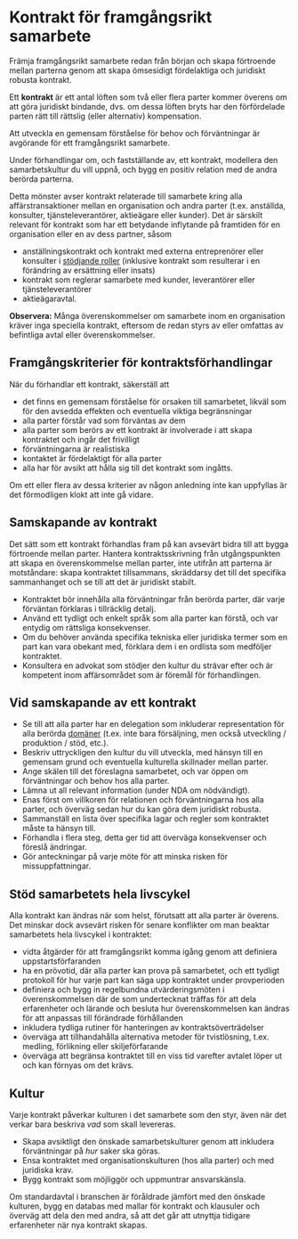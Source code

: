 # Kontrakt för framgångsrikt samarbete

<summary>
Främja framgångsrikt samarbete redan från början och skapa förtroende mellan parterna genom att skapa ömsesidigt fördelaktiga och juridiskt robusta kontrakt.
</summary>

Ett **kontrakt** är ett antal löften som två eller flera parter kommer överens om att göra juridiskt bindande, dvs. om dessa löften bryts har den förfördelade parten rätt till rättslig (eller alternativ) kompensation.

Att utveckla en gemensam förståelse för behov och förväntningar är avgörande för ett framgångsrikt samarbete.

Under förhandlingar om, och fastställande av,  ett kontrakt, modellera den samarbetskultur du vill uppnå, och bygg en positiv relation med de andra berörda parterna.

Detta mönster avser kontrakt relaterade till samarbete kring alla affärstransaktioner mellan en organisation och andra parter (t.ex. anställda, konsulter, tjänsteleverantörer, aktieägare eller kunder). Det är särskilt relevant för kontrakt som har ett betydande inflytande på framtiden för en organisation eller en av dess partner, såsom

- anställningskontrakt och kontrakt med externa entreprenörer eller konsulter i [stödjande roller](section:support-role) (inklusive kontrakt som resulterar i en förändring av ersättning eller insats)
- kontrakt som reglerar samarbete med kunder, leverantörer eller tjänsteleverantörer
- aktieägaravtal.

**Observera:** Många överenskommelser om samarbete inom en organisation kräver inga speciella kontrakt, eftersom de redan styrs av eller omfattas av befintliga avtal eller överenskommelser.

## Framgångskriterier för kontraktsförhandlingar

När du förhandlar ett kontrakt, säkerställ att

- det finns en gemensam förståelse för orsaken till samarbetet, likväl som för den avsedda effekten och eventuella viktiga begränsningar
- alla parter förstår vad som förväntas av dem
- alla parter som berörs av ett kontrakt är involverade i att skapa kontraktet och ingår det frivilligt
- förväntningarna är realistiska
- kontaktet är fördelaktigt för alla parter
- alla har för avsikt att hålla sig till det kontrakt som ingåtts.

Om ett eller flera av dessa kriterier av någon anledning inte kan uppfyllas är det förmodligen klokt att inte gå vidare.

## Samskapande av kontrakt

Det sätt som ett kontrakt förhandlas fram på kan avsevärt bidra till att bygga förtroende mellan parter. Hantera kontraktsskrivning från utgångspunkten att skapa en överenskommelse mellan parter, inte utifrån att parterna är motståndare: skapa kontraktet tillsammans, skräddarsy det till det specifika sammanhanget och se till att det är juridiskt stabilt.

- Kontraktet bör innehålla alla förväntningar från berörda parter, där varje förväntan förklaras i tillräcklig detalj.
- Använd ett tydligt och enkelt språk som alla parter kan förstå, och var entydig om rättsliga konsekvenser.
- Om du behöver använda specifika tekniska eller juridiska termer som en part kan vara obekant med, förklara dem i en ordlista som medföljer kontraktet.
- Konsultera en advokat som stödjer den kultur du strävar efter och är kompetent inom affärsområdet som är föremål för förhandlingen.

## Vid samskapande av ett kontrakt

- Se till att alla parter har en delegation som inkluderar representation för alla berörda [domäner](glossary:domain) (t.ex. inte bara försäljning, men också utveckling / produktion / stöd, etc.).
- Beskriv uttryckligen den kultur du vill utveckla, med hänsyn till en gemensam grund och eventuella kulturella skillnader mellan parter.
- Ange skälen till det föreslagna samarbetet, och var öppen om förväntningar och behov hos alla parter.
- Lämna ut all relevant information (under NDA om nödvändigt).
- Enas först om villkoren för relationen och förväntningarna hos alla parter, och överväg sedan hur du kan göra dem juridiskt robusta.
- Sammanställ en lista över specifika lagar och regler som kontraktet måste ta hänsyn till.
- Förhandla i flera steg, detta ger tid att överväga konsekvenser och föreslå ändringar.
- Gör anteckningar på varje möte för att minska risken för missuppfattningar.

## Stöd samarbetets hela livscykel

Alla kontrakt kan ändras när som helst, förutsatt att alla parter är överens. Det minskar dock avsevärt risken för senare konflikter om man beaktar samarbetets hela livscykel i kontraktet:

- vidta åtgärder för att framgångsrikt komma igång genom att definiera uppstartsförfaranden
- ha en prövotid, där alla parter kan prova på samarbetet, och ett tydligt protokoll för hur varje part kan säga upp kontraktet under provperioden
- definiera och bygg in regelbundna utvärderingsmöten i överenskommelsen där de som undertecknat träffas för att dela erfarenheter och lärande och besluta hur överenskommelsen kan ändras för att anpassas till förändrade förhållanden
- inkludera tydliga rutiner för hanteringen av kontraktsöverträdelser
- överväga att tillhandahålla alternativa metoder för tvistlösning, t.ex. medling, förlikning eller skiljeförfarande
- överväga att begränsa kontraktet till en viss tid varefter avtalet löper ut och kan förnyas om det krävs.

## Kultur

Varje kontrakt påverkar kulturen i det samarbete som den styr, även när det verkar bara beskriva *vad* som skall levereras.

- Skapa avsiktligt den önskade samarbetskulturer genom att inkludera förväntningar på *hur* saker ska göras.
- Ensa kontraktet med organisationskulturen (hos alla parter) och med juridiska krav.
- Bygg kontrakt som möjliggör och uppmuntrar ansvarskänsla.

Om standardavtal i branschen är föråldrade jämfört med den önskade kulturen, bygg en databas med mallar för kontrakt och klausuler och överväg att dela den med andra, så att det går att utnyttja tidigare erfarenheter när nya kontrakt skapas.

